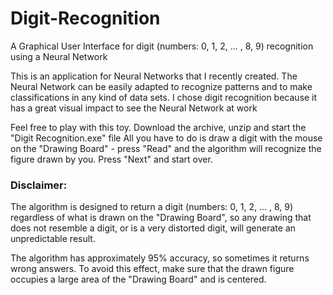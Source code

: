 # Digit-Recognition
A Graphical User Interface for digit (numbers: 0, 1, 2, ... , 8, 9) recognition using a Neural Network

This is an application for Neural Networks that I recently created.
The Neural Network can be easily adapted to recognize patterns and to make classifications in any kind of data sets.
I chose digit recognition because it has a great visual impact to see the Neural Network at work

Feel free to play with this toy. Download the archive, unzip and start the "Digit Recognition.exe" file
All you have to do is draw a digit with the mouse on the "Drawing Board" - press "Read" and the algorithm will recognize the figure drawn by you. Press "Next" and start over.

### Disclaimer:
The algorithm is designed to return a digit (numbers: 0, 1, 2, ... , 8, 9) regardless of what is drawn on the "Drawing Board", so any drawing that does not resemble a digit, or is a very distorted digit, will generate an unpredictable result.

The algorithm has approximately 95% accuracy, so sometimes it returns wrong answers. To avoid this effect, make sure that the drawn figure occupies a large area of the "Drawing Board" and is centered.
